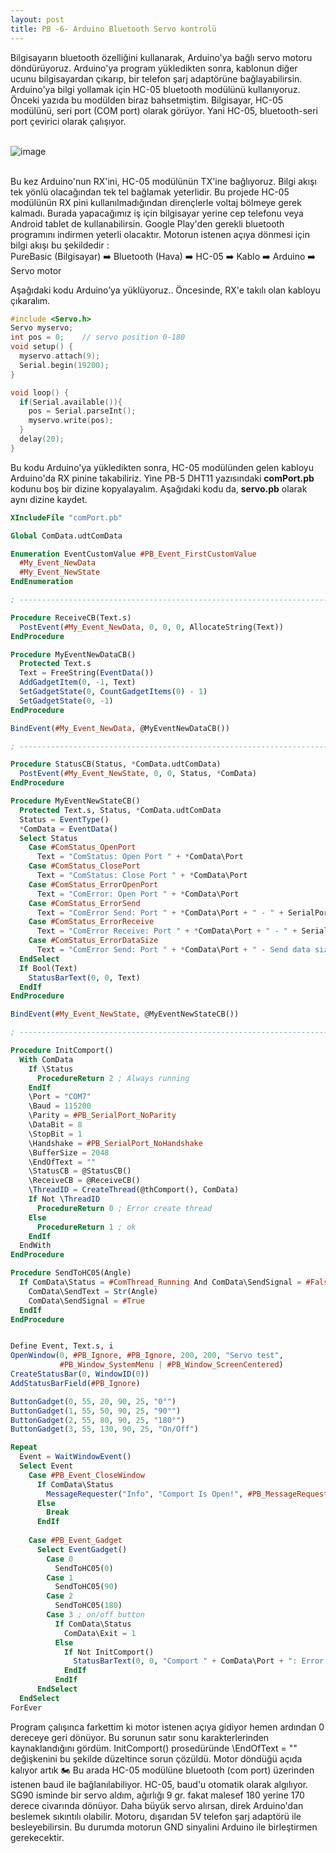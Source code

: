 ```yaml
---
layout: post
title: PB -6- Arduino Bluetooth Servo kontrolü
---
```


Bilgisayarın bluetooth özelliğini kullanarak, Arduino'ya bağlı servo motoru döndürüyoruz. Arduino'ya program yükledikten sonra, kablonun diğer ucunu bilgisayardan çıkarıp, bir telefon şarj adaptörüne bağlayabilirsin.<br>
Arduino'ya bilgi yollamak için HC-05 bluetooth modülünü kullanıyoruz. Önceki yazıda bu modülden biraz bahsetmiştim. Bilgisayar, HC-05 modülünü, seri port (COM port) olarak görüyor. Yani HC-05, bluetooth-seri port çevirici olarak çalışıyor. <br><br>

![image](https://github.com/user-attachments/assets/ca5a272b-9441-4e3b-ac48-5c81889dffec)<br><br>

Bu kez Arduino'nun RX'ini, HC-05 modülünün TX'ine bağlıyoruz. Bilgi akışı tek yönlü olacağından tek tel bağlamak yeterlidir. Bu projede HC-05 modülünün RX pini kullanılmadığından dirençlerle voltaj bölmeye gerek kalmadı. Burada yapacağımız iş için bilgisayar yerine cep telefonu veya Android tablet de kullanabilirsin. Google Play'den gerekli bluetooth programını indirmen yeterli olacaktır. Motorun istenen açıya dönmesi için bilgi akışı bu şekildedir :<br>
PureBasic (Bilgisayar) ➡️ Bluetooth (Hava) ➡️ HC-05 ➡️ Kablo ➡️ Arduino ➡️ Servo motor

Aşağıdaki kodu Arduino’ya yüklüyoruz.. Öncesinde, RX'e takılı olan kabloyu çıkaralım.

```c
#include <Servo.h>
Servo myservo;  
int pos = 0;    // servo position 0-180
void setup() {
  myservo.attach(9);  
  Serial.begin(19200);
}

void loop() {
  if(Serial.available()){
    pos = Serial.parseInt();
    myservo.write(pos); 
  }
  delay(20);
}
```

Bu kodu Arduino'ya yükledikten sonra, HC-05 modülünden gelen kabloyu Arduino'da RX pinine takabiliriz. Yine PB-5 DHT11 yazısındaki **comPort.pb** kodunu boş bir dizine kopyalayalım. Aşağıdaki kodu da, **servo.pb** olarak aynı dizine kaydet.

```pb
XIncludeFile "comPort.pb"

Global ComData.udtComData

Enumeration EventCustomValue #PB_Event_FirstCustomValue
  #My_Event_NewData
  #My_Event_NewState
EndEnumeration

; ---------------------------------------------------------------------------

Procedure ReceiveCB(Text.s)
  PostEvent(#My_Event_NewData, 0, 0, 0, AllocateString(Text))
EndProcedure

Procedure MyEventNewDataCB()
  Protected Text.s
  Text = FreeString(EventData())
  AddGadgetItem(0, -1, Text)
  SetGadgetState(0, CountGadgetItems(0) - 1)
  SetGadgetState(0, -1)
EndProcedure

BindEvent(#My_Event_NewData, @MyEventNewDataCB())

; ---------------------------------------------------------------------------

Procedure StatusCB(Status, *ComData.udtComData)
  PostEvent(#My_Event_NewState, 0, 0, Status, *ComData)
EndProcedure

Procedure MyEventNewStateCB()
  Protected Text.s, Status, *ComData.udtComData
  Status = EventType()
  *ComData = EventData()
  Select Status
    Case #ComStatus_OpenPort
      Text = "ComStatus: Open Port " + *ComData\Port
    Case #ComStatus_ClosePort
      Text = "ComStatus: Close Port " + *ComData\Port
    Case #ComStatus_ErrorOpenPort
      Text = "ComError: Open Port " + *ComData\Port
    Case #ComStatus_ErrorSend
      Text = "ComError Send: Port " + *ComData\Port + " - " + SerialPortErrorText(*ComData\SendError)
    Case #ComStatus_ErrorReceive
      Text = "ComError Receive: Port " + *ComData\Port + " - " + SerialPortErrorText(*ComData\ReceiveError)
    Case #ComStatus_ErrorDataSize
      Text = "ComError Send: Port " + *ComData\Port + " - Send data size to big."
  EndSelect
  If Bool(Text)
    StatusBarText(0, 0, Text)
  EndIf
EndProcedure

BindEvent(#My_Event_NewState, @MyEventNewStateCB())

; ---------------------------------------------------------------------------

Procedure InitComport()
  With ComData
    If \Status
      ProcedureReturn 2 ; Always running
    EndIf
    \Port = "COM7"
    \Baud = 115200
    \Parity = #PB_SerialPort_NoParity
    \DataBit = 8
    \StopBit = 1
    \Handshake = #PB_SerialPort_NoHandshake
    \BufferSize = 2048
    \EndOfText = ""
    \StatusCB = @StatusCB()
    \ReceiveCB = @ReceiveCB()
    \ThreadID = CreateThread(@thComport(), ComData)
    If Not \ThreadID
      ProcedureReturn 0 ; Error create thread
    Else
      ProcedureReturn 1 ; ok
    EndIf
  EndWith
EndProcedure

Procedure SendToHC05(Angle)
  If ComData\Status = #ComThread_Running And ComData\SendSignal = #False
    ComData\SendText = Str(Angle)
    ComData\SendSignal = #True
  EndIf
EndProcedure


Define Event, Text.s, i
OpenWindow(0, #PB_Ignore, #PB_Ignore, 200, 200, "Servo test", 
           #PB_Window_SystemMenu | #PB_Window_ScreenCentered)
CreateStatusBar(0, WindowID(0))
AddStatusBarField(#PB_Ignore)

ButtonGadget(0, 55, 20, 90, 25, "0°")
ButtonGadget(1, 55, 50, 90, 25, "90°")
ButtonGadget(2, 55, 80, 90, 25, "180°")
ButtonGadget(3, 55, 130, 90, 25, "On/Off")

Repeat
  Event = WaitWindowEvent()
  Select Event
    Case #PB_Event_CloseWindow
      If ComData\Status
        MessageRequester("Info", "Comport Is Open!", #PB_MessageRequester_Warning)
      Else
        Break
      EndIf
      
    Case #PB_Event_Gadget
      Select EventGadget()
        Case 0 
          SendToHC05(0)
        Case 1 
          SendToHC05(90)
        Case 2 
          SendToHC05(180)
        Case 3 ; on/off button
          If ComData\Status
            ComData\Exit = 1
          Else
            If Not InitComport()
              StatusBarText(0, 0, "Comport " + ComData\Port + ": Error Create Thread")
            EndIf
          EndIf
      EndSelect
  EndSelect
ForEver
```

Program çalışınca farkettim ki motor istenen açıya gidiyor hemen ardından 0 dereceye geri dönüyor. Bu sorunun satır sonu karakterlerinden kaynaklandığını gördüm. InitComport() prosedüründe \EndOfText = "" değişkenini bu şekilde düzeltince sorun çözüldü. Motor döndüğü açıda kalıyor artık 🏍️ Bu arada HC-05 modülüne bluetooth (com port) üzerinden istenen baud ile bağlanılabiliyor. HC-05, baud'u otomatik olarak algılıyor. SG90 isminde bir servo aldım, ağırlığı 9 gr. fakat malesef 180 yerine 170 derece civarında dönüyor. Daha büyük servo alırsan, direk Arduino'dan beslemek sıkıntılı olabilir. Motoru, dışarıdan 5V telefon şarj adaptörü ile besleyebilirsin. Bu durumda motorun GND sinyalini Arduino ile birleştirmen gerekecektir.
<br><br>
